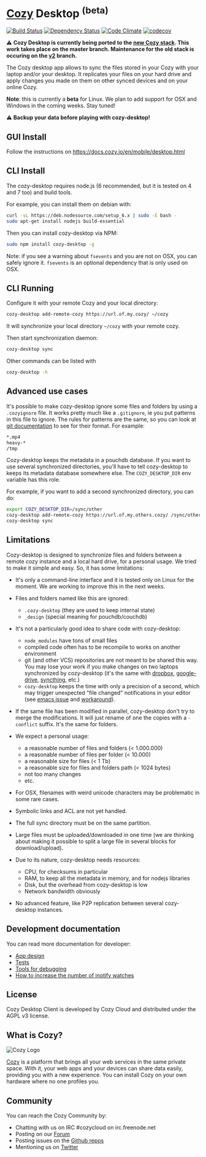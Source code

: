 [Cozy][0] Desktop <sup>(beta)</sup>
====================================

[![Build Status][1]][2]
[![Dependency Status][15]][16]
[![Code Climate][17]][18]
[![codecov][19]][20]

:warning: **Cozy Desktop is currently being ported to the [new Cozy stack](https://github.com/cozy/cozy-stack#readme). This work takes place on the master branch. Maintenance for the old stack is occuring on the [v2](https://github.com/cozy-labs/cozy-desktop/tree/v2) branch.**

The Cozy desktop app allows to sync the files stored in your Cozy with your
laptop and/or your desktop. It replicates your files on your hard drive and
apply changes you made on them on other synced devices and on your online Cozy.

**Note**: this is currently a **beta** for Linux. We plan to add support for
OSX and Windows in the coming weeks. Stay tuned!

:warning: **Backup your data before playing with cozy-desktop!**


GUI Install
-----------

Follow the instructions on https://docs.cozy.io/en/mobile/desktop.html


CLI Install
-----------

The cozy-desktop requires node.js (6 recommended, but it is tested on 4 and
7 too) and build tools.

For example, you can install them on debian with:

```bash
curl -sL https://deb.nodesource.com/setup_6.x | sudo -E bash -
sudo apt-get install nodejs build-essential
```

Then you can install cozy-desktop via NPM:

```bash
sudo npm install cozy-desktop -g
```

Note: if you see a warning about `fsevents` and you are not on OSX, you can
safely ignore it. `fsevents` is an optional dependency that is only used on
OSX.


CLI Running
-----------

Configure it with your remote Cozy and your local directory:

```bash
cozy-desktop add-remote-cozy https://url.of.my.cozy/ ~/cozy
```

It will synchronize your local directory `~/cozy` with your remote cozy.

Then start synchronization daemon:

```bash
cozy-desktop sync
```

Other commands can be listed with

```bash
cozy-desktop -h
```


Advanced use cases
------------------

It's possible to make cozy-desktop ignore some files and folders by using a
`.cozyignore` file. It works pretty much like a `.gitignore`, ie you put
patterns in this file to ignore. The rules for patterns are the same, so you
can look at
[git documentation](https://git-scm.com/docs/gitignore/#_pattern_format) to
see for their format. For example:

```bash
*.mp4
heavy-*
/tmp
```

Cozy-desktop keeps the metadata in a pouchdb database. If you want to use
several synchronized directories, you'll have to tell cozy-desktop to keeps
its metadata database somewhere else. The `COZY_DESKTOP_DIR` env variable has
this role.

For example, if you want to add a second synchronized directory, you can do:

```bash
export COZY_DESKTOP_DIR=/sync/other
cozy-desktop add-remote-cozy https://url.of.my.others.cozy/ /sync/other
cozy-desktop sync
```


Limitations
-----------

Cozy-desktop is designed to synchronize files and folders between a remote
cozy instance and a local hard drive, for a personal usage. We tried to make
it simple and easy. So, it has some limitations:

- It's only a command-line interface and it is tested only on Linux for the
  moment. We are working to improve this in the next weeks.

- Files and folders named like this are ignored:
  - `.cozy-desktop` (they are used to keep internal state)
  - `_design` (special meaning for pouchdb/couchdb)

- It's not a particularly good idea to share code with cozy-desktop:
  - `node_modules` have tons of small files
  - compiled code often has to be recompile to works on another environment
  - git (and other VCS) repositories are not meant to be shared this way.
    You may lose your work if you make changes on two laptops synchronized
    by cozy-desktop (it's the same with [dropbox][4], [google-drive][5],
    [syncthing][6], etc.)
  - `cozy-desktop` keeps the time with only a precision of a second, which may
    trigger unexpected "file changed" notifications in your editor (see
    [emacs issue](https://github.com/cozy-labs/cozy-desktop/issues/446) and
    [workaround](https://github.com/cozy-labs/cozy-desktop/issues/446#issuecomment-262239629)).


- If the same file has been modified in parallel, cozy-desktop don't try to
  merge the modifications. It will just rename of one the copies with a
  `-conflict` suffix. It's the same for folders.

- We expect a personal usage:
  - a reasonable number of files and folders (< 1.000.000)
  - a reasonable number of files per folder (< 10.000)
  - a reasonable size for files (< 1 Tb)
  - a reasonable size for files and folders path (< 1024 bytes)
  - not too many changes
  - etc.

- For OSX, filenames with weird unicode characters may be problematic in some
  rare cases.

- Symbolic links and ACL are not yet handled.

- The full sync directory must be on the same partition.

- Large files must be uploaded/downloaded in one time (we are thinking about
  making it possible to split a large file in several blocks for
  download/upload).

- Due to its nature, cozy-desktop needs resources:
  - CPU, for checksums in particular
  - RAM, to keep all the metadata in memory, and for nodejs libraries
  - Disk, but the overhead from cozy-desktop is low
  - Network bandwidth obviously

- No advanced feature, like P2P replication between several cozy-desktop
  instances.


Development documentation
-------------------------

You can read more documentation for developer:

 - [App design][12]
 - [Tests][14]
 - [Tools for debugging][11]
 - [How to increase the number of inotify watches][13]


## License

Cozy Desktop Client is developed by Cozy Cloud and distributed under the AGPL
v3 license.


## What is Cozy?

![Cozy Logo][7]

[Cozy][0] is a platform that brings all your web services in the same private
space.  With it, your web apps and your devices can share data easily,
providing you with a new experience. You can install Cozy on your own hardware
where no one profiles you.


## Community

You can reach the Cozy Community by:

* Chatting with us on IRC #cozycloud on irc.freenode.net
* Posting on our [Forum][8]
* Posting issues on the [Github repos][9]
* Mentioning us on [Twitter][10]

[0]:  https://cozy.io
[1]:  https://travis-ci.org/cozy-labs/cozy-desktop.svg?branch=master
[2]:  https://travis-ci.org/cozy-labs/cozy-desktop/branches
[4]:  https://github.com/anishathalye/git-remote-dropbox#faq
[5]:  https://stackoverflow.com/questions/31984751/google-drive-can-corrupt-repositories-in-github-desktop
[6]:  https://forum.syncthing.net/t/is-putting-a-git-workspace-in-a-synced-folder-really-a-good-idea/1774
[7]:  https://raw.github.com/cozy/cozy-setup/gh-pages/assets/images/happycloud.png
[8]:  https://forum.cozy.io
[9]:  https://github.com/cozy/
[10]: https://twitter.com/mycozycloud
[11]: doc/debug.md
[12]: doc/design.md
[13]: doc/inotify.md
[14]: doc/test.md
[15]: https://www.versioneye.com/user/projects/58541beead9aa20037389fff/badge.svg?style=flat-square
[16]: https://www.versioneye.com/user/projects/58541beead9aa20037389fff?child=summary#tab-dependencies
[17]: https://codeclimate.com/github/cozy-labs/cozy-desktop/badges/gpa.svg
[18]: https://codeclimate.com/github/cozy-labs/cozy-desktop
[19]: https://codecov.io/gh/cozy-labs/cozy-desktop/branch/master/graph/badge.svg
[20]: https://codecov.io/gh/cozy-labs/cozy-desktop/list/master
